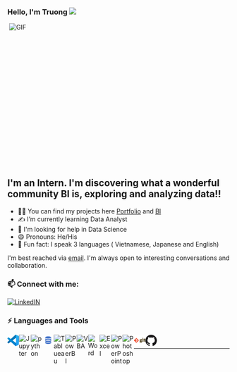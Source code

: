 ### Hello,  I'm Truong <img src="https://raw.githubusercontent.com/MartinHeinz/MartinHeinz/master/wave.gif" width="30px">

 <img align="right" alt="GIF" src="https://user-images.githubusercontent.com/93698809/145155444-ca5085a9-7dc5-48ad-8743-8bfde5c7c94b.gif" width="500" height="350" />
 
 
## **I'm an Intern. I'm discovering what a wonderful community BI is, exploring and analyzing data!!**
- 👨‍💻 You can find my projects here [Portfolio](https://www.linkedin.com/login) and [BI](https://public.tableau.com/)
- ✍ I’m currently learning Data Analyst
- 🤔 I'm looking for help in Data Science
- 😄 Pronouns: He/His
- 🌱 Fun fact: I speak 3 languages ( Vietnamese, Japanese and English)

I'm best reached via [email](https://www.google.com/intl/vi/gmail/about/). I'm always open to interesting conversations and collaboration.



### 📫 Connect with me:

[![LinkedIN](https://img.shields.io/badge/LinkedIn-0077B5?style=for-the-badge&logo=linkedin&color=%23003140&logoColor=white)](https://twitter.com/?lang=vi)



### ⚡ Languages and Tools

<img align="left" alt="Visual Studio Code" width="26px" src="https://raw.githubusercontent.com/github/explore/80688e429a7d4ef2fca1e82350fe8e3517d3494d/topics/visual-studio-code/visual-studio-code.png" />
<img align="left" alt="Jupyter" width="27px" src="https://user-images.githubusercontent.com/93107832/145180741-5a5f421f-411e-44dd-8d7b-d14c8571699a.jpeg" />
<img align="left" alt="python" width="27px" src="https://user-images.githubusercontent.com/93107832/145171697-ff4cea5e-4bae-4568-87ec-fc14b7f5ce73.png" />
<img align="left" alt="SQL" width="25px" src="https://raw.githubusercontent.com/github/explore/80688e429a7d4ef2fca1e82350fe8e3517d3494d/topics/sql/sql.png" />
<img align="left" alt="Tablueau" width="26px" src="https://user-images.githubusercontent.com/93698809/145163403-1e7f6365-0b17-44a2-b3bb-95b804932d25.png" />
<img align="left" alt="PowerBI" width="26px" src="https://user-images.githubusercontent.com/93698809/145163146-9fd1235f-8368-4d7d-8e7d-c78c7a8c5a89.png" />
<img align="left" alt="VBA" width="26px" src="https://user-images.githubusercontent.com/93107832/145516531-d1bde39a-db40-4101-84f1-604e89e45409.png" />
<img align="left" alt="Word" width="26px" src="https://user-images.githubusercontent.com/93107832/145179345-45452cbc-da4d-48a1-8227-f5acc6b7e4b7.png" />
<img align="left" alt="Excel" width="26px" src="https://user-images.githubusercontent.com/93107832/145178141-9e4a5128-811f-44cd-a527-c2b71a9ad3ec.png" />
<img align="left" alt="PowerPoint" width="26px" src="https://user-images.githubusercontent.com/93107832/145179478-b08abcf6-867b-48cf-9c2c-e43f73f44bce.png" />
<img align="left" alt="Photoshop" width="26px" src="https://user-images.githubusercontent.com/93107832/145179597-ea21bb30-2964-4c38-be44-d6e10adaaae0.png" />
<img align="left" alt="Git" width="26px" src="https://raw.githubusercontent.com/github/explore/80688e429a7d4ef2fca1e82350fe8e3517d3494d/topics/git/git.png" />
<img align="left" alt="GitHub" width="26px" src="https://raw.githubusercontent.com/github/explore/78df643247d429f6cc873026c0622819ad797942/topics/github/github.png" />

<br />

---




